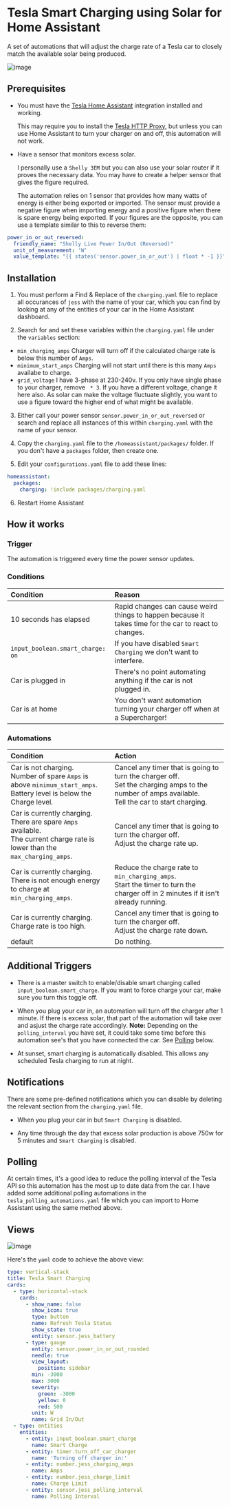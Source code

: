 # Tesla Smart Charging using Solar for Home Assistant

A set of automations that will adjust the charge rate of a Tesla car to closely match the available solar being produced.

![image](./images/graph.png)

## Prerequisites

* You must have the [Tesla Home Assistant](https://github.com/alandtse/tesla) integration installed and working.
  
  This may require you to install the [Tesla HTTP Proxy](https://github.com/llamafilm/tesla-http-proxy-addon), but unless you can use Home Assistant to turn your charger on and off, this automation will not work.

* Have a sensor that monitors excess solar.
	
  I personally use a `Shelly 3EM` but you can also use your solar router if it proves the necessary data. You may have to create a helper sensor that gives the figure required.
  
  The automation relies on 1 sensor that provides how many watts of energy is either being exported or imported. The sensor must provide a negative figure when importing energy and a positive figure when there is spare energy being exported. If your figures are the opposite, you can use a template similar to this to reverse them:

```yml
power_in_or_out_reversed:
  friendly_name: "Shelly Live Power In/Out (Reversed)"
  unit_of_measurement: 'W'
  value_template: "{{ states('sensor.power_in_or_out') | float * -1 }}"
```

## Installation

1. You must perform a Find & Replace of the `charging.yaml` file to replace all occurances of `jess` with the name of your car, which you can find by looking at any of the entities of your car in the Home Assistant dashboard.

2. Search for and set these variables within the `charging.yaml` file under the `variables` section:
  * `min_charging_amps` Charger will turn off if the calculated charge rate is below this number of `Amps`.
  * `minimum_start_amps` Charging will not start until there is this many `Amps` availabe to charge.
  * `grid_voltage` I have 3-phase at 230-240v. If you only have single phase to your charger, remove ` * 3`. If you have a different voltage, change it here also. As solar can make the voltage fluctuate slightly, you want to use a figure toward the higher end of what might be available.

3. Either call your power sensor `sensor.power_in_or_out_reversed` or search and replace all instances of this within `charging.yaml` with the name of your sensor.

4. Copy the `charging.yaml` file to the `/homeassistant/packages/` folder. If you don't have a `packages` folder, then create one.

5. Edit your `configurations.yaml` file to add these lines:

```yml
homeassistant:
  packages:
    charging: !include packages/charging.yaml
```

6. Restart Home Assistant

## How it works

### Trigger

The automation is triggered every time the power sensor updates.

### Conditions

|Condition|Reason|
|:---|:---|
|10 seconds has elapsed|Rapid changes can cause weird things to happen because it takes time for the car to react to changes.|
|`input_boolean.smart_charge: on`|If you have disabled `Smart Charging` we don't want to interfere.|
|Car is plugged in|There's no point automating anything if the car is not plugged in.|
|Car is at home|You don't want automation turning your charger off when at a Supercharger!|

### Automations
|Condition|Action|
|:---|:---|
|Car is not charging.<br/>Number of spare `Amps` is above `minimum_start_amps`.<br/>Battery level is below the Charge level.|Cancel any timer that is going to turn the charger off.<br/>Set the charging amps to the number of amps available.<br/>Tell the car to start charging.|
|Car is currently charging.<br/>There are spare `Amps` available.<br/>The current charge rate is lower than the `max_charging_amps`.|Cancel any timer that is going to turn the charger off.<br/>Adjust the charge rate up.|
|Car is currently charging.<br/>There is not enough energy to charge at `min_charging_amps`.|Reduce the charge rate to `min_charging_amps`.<br/>Start the timer to turn the charger off in 2 minutes if it isn't already running.|
|Car is currently charging.<br/>Charge rate is too high.|Cancel any timer that is going to turn the charger off.<br/>Adjust the charge rate down.|
|default|Do nothing.|

## Additional Triggers

* There is a master switch to enable/disable smart charging called `input_boolean.smart_charge`. If you want to force charge your car, make sure you turn this toggle off.

* When you plug your car in, an automation will turn off the charger after 1 minute. If there is excess solar, that part of the automation will take over and asjust the charge rate accordingly. **Note:** Depending on the `polling_interval` you have set, it could take some time before this automation see's that you have connected the car. See [Polling](#polling) below.

* At sunset, smart charging is automatically disabled. This allows any scheduled Tesla charging to run at night.

## Notifications

There are some pre-defined notifications which you can disable by deleting the relevant section from the `charging.yaml` file.

* When you plug your car in but `Smart Charging` is disabled.

* Any time through the day that excess solar production is above 750w for 5 minutes and `Smart Charging` is disabled.

## Polling

At certain times, it's a good idea to reduce the polling interval of the Tesla API so this automation has the most up to date data from the car. I have added some additional polling automations in the `tesla_polling_automations.yaml` file which you can import to Home Assistant using the same method above.

## Views

![image](./images/view1.png)

Here's the `yaml` code to achieve the above view:

```yml
type: vertical-stack
title: Tesla Smart Charging
cards:
  - type: horizontal-stack
    cards:
      - show_name: false
        show_icon: true
        type: button
        name: Refresh Tesla Status
        show_state: true
        entity: sensor.jess_battery
      - type: gauge
        entity: sensor.power_in_or_out_rounded
        needle: true
        view_layout:
          position: sidebar
        min: -3000
        max: 3000
        severity:
          green: -3000
          yellow: 0
          red: 500
        unit: W
        name: Grid In/Out
  - type: entities
    entities:
      - entity: input_boolean.smart_charge
        name: Smart Charge
      - entity: timer.turn_off_car_charger
        name: 'Turning off charger in:'
      - entity: number.jess_charging_amps
        name: Amps
      - entity: number.jess_charge_limit
        name: Charge Limit
      - entity: sensor.jess_polling_interval
        name: Polling Interval

```